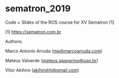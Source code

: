 # sematron_2019
Code + Slides of the ROS course for XV Sematron [1]

[1]
https://sematron.com.br

Authors:

Marco Antonio Arruda (me@marcoarruda.com)

Mateus Valverde (mateus.gasparino@usp.br)

Vitor Akihiro (akihirohh@gmail.com)
